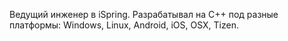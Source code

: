 Ведущий инженер в iSpring. Разрабатывал на C++ под разные платформы: Windows, Linux, Android, iOS, OSX, Tizen. 
